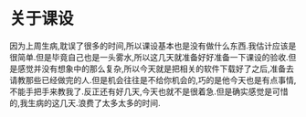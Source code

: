 # 关于课设

因为上周生病,耽误了很多的时间,所以课设基本也是没有做什么东西.我估计应该是很简单.但是毕竟自己也是一头雾水,所以这几天就准备好好准备一下课设的验收.但是感觉并没有想象中的那么复杂,所以今天就是把相关的软件下载好了之后,准备去请教那些已经做完的人.但是机会往往是不给你机会的,巧的是他今天也是有点事情,不能手把手来教我了.反正还有好几天,今天也就不是很着急.但是确实感觉是可惜的,我生病的这几天.浪费了太多太多的时间.
